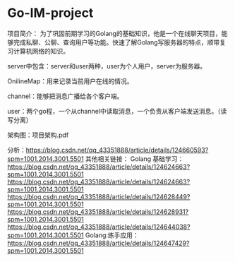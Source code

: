 # Go-IM-project

项目简介：
为了巩固前期学习的Golang的基础知识，他是一个在线聊天项目，能够完成私聊、公聊、查询用户等功能。快速了解Golang写服务器的特点，顺带复习计算机网络的知识。

server中包含：server和user两种，user为个人用户，server为服务器。

OnilineMap：用来记录当前用户在线的情况。

channel：能够把消息广播给各个客户端。

user：两个go程，一个从channel中读取消息，一个负责从客户端发送消息。（读写分离）

架构图：项目架构.pdf

分析：https://blog.csdn.net/qq_43351888/article/details/124660593?spm=1001.2014.3001.5501
其他相关链接：
Golang 基础学习：https://blog.csdn.net/qq_43351888/article/details/124624663?spm=1001.2014.3001.5501
                https://blog.csdn.net/qq_43351888/article/details/124624663?spm=1001.2014.3001.5501
                https://blog.csdn.net/qq_43351888/article/details/124628449?spm=1001.2014.3001.5501
                https://blog.csdn.net/qq_43351888/article/details/124628931?spm=1001.2014.3001.5501
                https://blog.csdn.net/qq_43351888/article/details/124644038?spm=1001.2014.3001.5501
Golang:练手应用：https://blog.csdn.net/qq_43351888/article/details/124647429?spm=1001.2014.3001.5501


